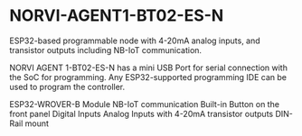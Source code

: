 # NORVI-AGENT1-BT02-ES-N
ESP32-based programmable node with 4-20mA analog inputs, and transistor outputs including NB-IoT communication.

NORVI AGENT 1-BT02-ES-N has a mini USB Port for serial connection with the SoC for programming. 
Any ESP32-supported programming IDE can be used to program the controller.

ESP32-WROVER-B Module
NB-IoT communication
Built-in Button on the front panel
Digital Inputs
Analog Inputs with 4-20mA
transistor outputs
DIN-Rail mount
